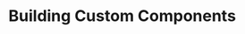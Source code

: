 # Building Custom Components

<!-- 
This page should provide:
1. Guide to creating fully custom form components
2. Implementing base components from scratch
3. Composing existing headless components
4. Best practices for component design
5. Managing state and validation
6. Implementing custom behavior
7. Real-world examples of custom components
-->